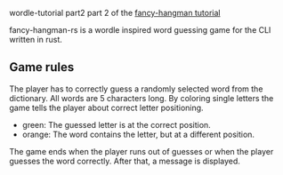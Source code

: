 wordle-tutorial part2
part 2 of the [fancy-hangman tutorial](https://www.tohuwabohu.io/2022/06/building-a-cli-wordle-game-in-rust-part-2/) 

fancy-hangman-rs is a wordle inspired word guessing game for the CLI written in rust.

## Game rules
The player has to correctly guess a randomly selected word from the dictionary. All words are 5 characters long. By coloring single letters the game tells the player about correct letter positioning.
* green: The guessed letter is at the correct position.
* orange: The word contains the letter, but at a different position.

The game ends when the player runs out of guesses or when the player guesses the word correctly. After that, a message is displayed. 

